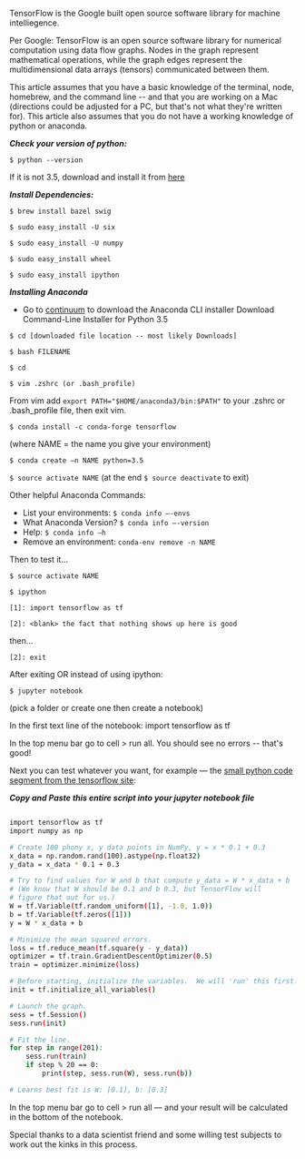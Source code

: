 TensorFlow is the Google built open source software library for machine intelliegence.

Per Google: TensorFlow is an open source software library for numerical computation using data flow graphs. Nodes in the graph represent mathematical operations, while the graph edges represent the multidimensional data arrays (tensors) communicated between them.

This article assumes that you have a basic knowledge of the terminal, node, homebrew, and the command line -- and that you are working on a Mac (directions could be adjusted for a PC, but that's not what they're written for).
This article also assumes that you do not have a working knowledge of python or anaconda.

***Check your version of python:***

`$ python --version`

If it is not 3.5, download and install it from [here](https://www.python.org/downloads/)

***Install Dependencies:***

`$ brew install bazel swig`

`$ sudo easy_install -U six`

`$ sudo easy_install -U numpy`

`$ sudo easy_install wheel`

`$ sudo easy_install ipython`

***Installing Anaconda***
* Go to [continuum](https://www.continuum.io/) to download the Anaconda CLI installer
Download Command-Line Installer for Python 3.5

`$ cd [downloaded file location -- most likely Downloads]`

`$ bash FILENAME`

`$ cd`

`$ vim .zshrc (or .bash_profile)`

From vim add `export PATH="$HOME/anaconda3/bin:$PATH"` to your .zshrc or .bash_profile file, then exit vim.

`$ conda install -c conda-forge tensorflow`

(where NAME = the name you give your environment)

`$ conda create —n NAME python=3.5`

`$ source activate NAME` (at the end `$ source deactivate` to exit)

Other helpful Anaconda Commands:
* List your environments: `$ conda info —-envs`
* What Anaconda Version? `$ conda info —-version`
* Help: `$ conda info —h`
* Remove an environment: `conda-env remove -n NAME`

Then to test it…

`$ source activate NAME`

`$ ipython`

`[1]: import tensorflow as tf`

`[2]: <blank> the fact that nothing shows up here is good`

then...

`[2]: exit`

After exiting OR instead of using ipython:

`$ jupyter notebook`

(pick a folder or create one then create a notebook)

In the first text line of the notebook:
import tensorflow as tf

In the top menu bar go to cell > run all. You should see no errors -- that's good!

Next you can test whatever you want, for example — the [small python code segment from the tensorflow site](https://www.tensorflow.org/versions/r0.11/get_started/index.html):

***Copy and Paste this entire script into your jupyter notebook file***
```sh

import tensorflow as tf
import numpy as np

# Create 100 phony x, y data points in NumPy, y = x * 0.1 + 0.3
x_data = np.random.rand(100).astype(np.float32)
y_data = x_data * 0.1 + 0.3

# Try to find values for W and b that compute y_data = W * x_data + b
# (We know that W should be 0.1 and b 0.3, but TensorFlow will
# figure that out for us.)
W = tf.Variable(tf.random_uniform([1], -1.0, 1.0))
b = tf.Variable(tf.zeros([1]))
y = W * x_data + b

# Minimize the mean squared errors.
loss = tf.reduce_mean(tf.square(y - y_data))
optimizer = tf.train.GradientDescentOptimizer(0.5)
train = optimizer.minimize(loss)

# Before starting, initialize the variables.  We will 'run' this first.
init = tf.initialize_all_variables()

# Launch the graph.
sess = tf.Session()
sess.run(init)

# Fit the line.
for step in range(201):
    sess.run(train)
    if step % 20 == 0:
        print(step, sess.run(W), sess.run(b))

# Learns best fit is W: [0.1], b: [0.3]
```

In the top menu bar go to cell > run all — and your result will be calculated in the bottom of the notebook.

Special thanks to a data scientist friend and some willing test subjects to work out the kinks in this process.
